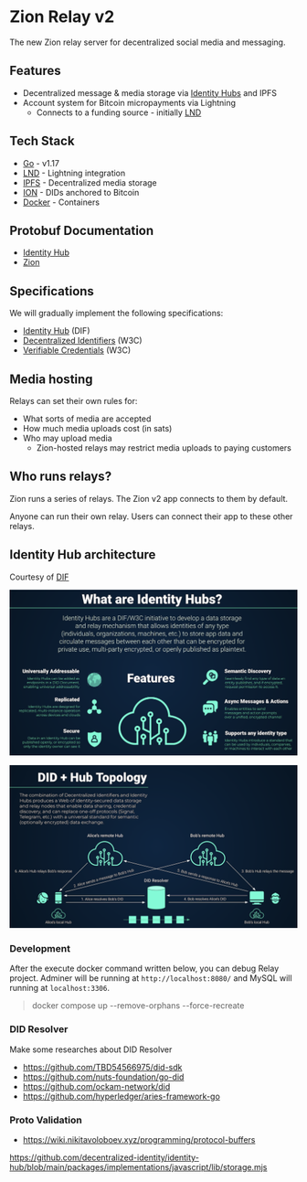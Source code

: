 # Zion Relay v2

The new Zion relay server for decentralized social media and messaging.

## Features
- Decentralized message & media storage via [Identity Hubs](https://identity.foundation/identity-hub/spec/) and IPFS
- Account system for Bitcoin micropayments via Lightning
  - Connects to a funding source - initially [LND](https://github.com/lightningnetwork/lnd)

## Tech Stack
- [Go](https://go.dev/) - v1.17
- [LND](https://github.com/lightningnetwork/lnd) - Lightning integration
- [IPFS](https://docs.ipfs.io/concepts/what-is-ipfs/) - Decentralized media storage
- [ION](https://identity.foundation/ion/) - DIDs anchored to Bitcoin
- [Docker](https://www.docker.com/) - Containers

## Protobuf Documentation
- [Identity Hub](docs/grpc-identityhub.md)
- [Zion](docs/grpc-zion.md)

## Specifications
We will gradually implement the following specifications:
- [Identity Hub](https://identity.foundation/identity-hub/spec) (DIF)
- [Decentralized Identifiers](https://www.w3.org/TR/did-core/) (W3C)
- [Verifiable Credentials](https://www.w3.org/TR/vc-data-model/) (W3C)

## Media hosting

Relays can set their own rules for:

- What sorts of media are accepted
- How much media uploads cost (in sats)
- Who may upload media
  - Zion-hosted relays may restrict media uploads to paying customers

## Who runs relays?

Zion runs a series of relays. The Zion v2 app connects to them by default.

Anyone can run their own relay. Users can connect their app to these other relays.

## Identity Hub architecture

Courtesy of [DIF](https://identity.foundation/)

![What are Identity Hubs?](docs/images/hubs1.png)

![DID + Hub Topology](docs/images/hubs2.png)

### Development

After the execute docker command written below, you can debug Relay project. Adminer will be running at `http://localhost:8080/` and MySQL will running at `localhost:3306`.

> docker compose up --remove-orphans --force-recreate

### DID Resolver

Make some researches about DID Resolver

  - https://github.com/TBD54566975/did-sdk
  - https://github.com/nuts-foundation/go-did
  - https://github.com/ockam-network/did
  - https://github.com/hyperledger/aries-framework-go

### Proto Validation

  - https://wiki.nikitavoloboev.xyz/programming/protocol-buffers


https://github.com/decentralized-identity/identity-hub/blob/main/packages/implementations/javascript/lib/storage.mjs
